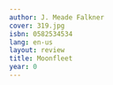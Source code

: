 ```yaml
---
author: J. Meade Falkner
cover: 319.jpg
isbn: 0582534534
lang: en-us
layout: review
title: Moonfleet
year: 0
---
```

